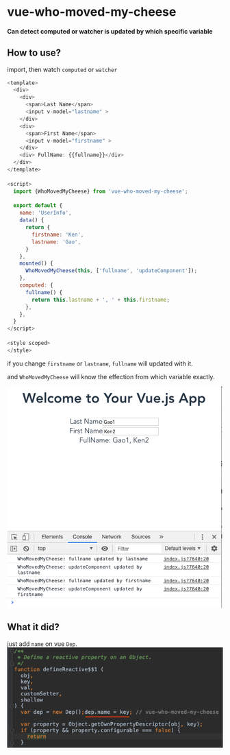 # vue-who-moved-my-cheese
#### Can detect computed or watcher is updated by which specific variable

## How to use?

import, then watch `computed` or `watcher`

```js
<template>
  <div>
    <div>
      <span>Last Name</span>
      <input v-model="lastname" >
    </div>
    <div>
      <span>First Name</span>
      <input v-model="firstname" >
    </div>
    <div> FullName: {{fullname}}</div>
  </div>
</template>

<script>
  import {WhoMovedMyCheese} from 'vue-who-moved-my-cheese';

  export default {
    name: 'UserInfo',
    data() {
      return {
        firstname: 'Ken',
        lastname: 'Gao',
      }
    },
    mounted() {
      WhoMovedMyCheese(this, ['fullname', 'updateComponent']);
    },
    computed: {
      fullname() {
        return this.lastname + ', ' + this.firstname;
      },
    },
  }
</script>

<style scoped>
</style>
```
if you change `firstname` or `lastname`, `fullname` will updated with it.

and `WhoMovedMyCheese` will know the effection from which variable exactly.

![image](https://github.com/gaokun/media-resource/blob/master/who-moved-my-cheese/3.png)

## What it did?

just add `name` on vue `Dep`.
![image](https://github.com/gaokun/media-resource/blob/master/who-moved-my-cheese/1.png)

